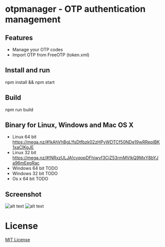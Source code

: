 # otpmanager - OTP authentication management

## Features
- Manage your OTP codes
- Import OTP from FreeOTP (token.xml)


## Install and run
npm install && npm start

## Build
npm run build

## Binary for Linux, Windows and Mac OS X
- Linux 64 bit https://mega.nz/#!kAhVhBgL!fsDtfbzk02zHPvWDTCf50NDe19wRRepIBK1xaCIKgJE
- Linux 32 bit https://mega.nz/#!NRxzULJA!cvqopDFhiwyf3CjZ53rmMVlkQ9MxY8bYJa96mEegRac
- Windows 64 bit TODO
- Windows 32 bit TODO
- Os x 64 bit TODO

## Screenshot
![alt text](https://i.imgur.com/AFFfjuW.png "OTP generator")
![alt text](https://i.imgur.com/Lm7pazv.png "OTP creation")

License
==========
[MIT License](LICENSE.md)

